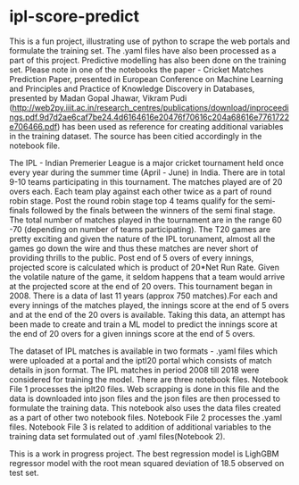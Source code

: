 # ipl-score-predict
This is a fun project, illustrating use of python to scrape the web portals and formulate the training set. The .yaml files have also been processed as a part of this project. Predictive modelling has also been done on the training set.  Please note in one of the notebooks the  paper - Cricket Matches Prediction Paper, presented in European Conference on Machine Learning and Principles and Practice of Knowledge Discovery in Databases, presented by Madan Gopal Jhawar, Vikram Pudi (http://web2py.iiit.ac.in/research_centres/publications/download/inproceedings.pdf.9d7d2ae6caf7be24.4d6164616e20476f70616c204a68616e7761722e706466.pdf) has been used as reference for creating additional variables in the training dataset. The source has been citied accordingly in the notebook file. 

The IPL - Indian Premerier League is a major cricket tournament held once every year during the summer time (April - June) in India. There are in total 9-10 teams participating in this tournament. The matches played are of 20 overs each. Each team play against each other twice as a part of round robin stage. Post the round robin stage top 4 teams qualify for the semi-finals followed by the finals between the winners of the semi final stage. The total number of matches played in the tournament are in the range 60 -70 (depending on number of teams participating). The T20 games are pretty exciting and given the nature of the IPL torunament, almost all the games go down the wire and thus these matches are never short of providing thrills to the public. Post end of 5 overs of every innings, projected score is calculated which is product of 20*Net Run Rate. Given the volatile nature of the game, it seldom happens that a team would arrive at the projected score at the end of 20 overs. This tournament began in 2008. There is a data of last 11 years (approx 750 matches).For each and every innings of the matches played, the innings score at the end of 5 overs and at the end of the 20 overs is available. Taking this data, an attempt has been made to create and train a ML model to predict the innings score at the end of 20 overs for a given innings score at the end of 5 overs. 

The dataset of IPL matches is available in two formats - .yaml files which were uploaded at a portal and the iptl20 portal which consists of match details in json format. The IPL matches in period 2008 till 2018 were considered for training the model. There are three notebook files. Notebook File 1 processes the iplt20 files. Web scrapping is done in this file and the data is downloaded into json files and the json files are then processed to formulate the training data. This notebook also uses the data files created as a part of other two notebook files. Notebook File 2 processes the .yaml files. Notebook File 3 is related to addition of additional variables to the training data set formulated out of .yaml files(Notebook 2).   

This is a work in progress project. The best regression model is LighGBM regressor model with the root mean squared deviation of 18.5 observed on test set. 

